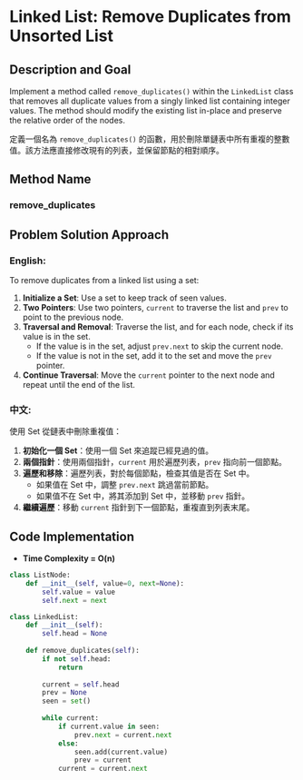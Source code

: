 # Linked List: Remove Duplicates from Unsorted List

## Description and Goal

Implement a method called `remove_duplicates()` within the `LinkedList` class that removes all duplicate values from a singly linked list containing integer values. The method should modify the existing list in-place and preserve the relative order of the nodes.

定義一個名為 `remove_duplicates()` 的函數，用於刪除單鏈表中所有重複的整數值。該方法應直接修改現有的列表，並保留節點的相對順序。

## Method Name

###  remove_duplicates

## Problem Solution Approach

### English:

To remove duplicates from a linked list using a set:

1. **Initialize a Set**: Use a set to keep track of seen values.
2. **Two Pointers**: Use two pointers, `current` to traverse the list and `prev` to point to the previous node.
3. **Traversal and Removal**: Traverse the list, and for each node, check if its value is in the set.
   - If the value is in the set, adjust `prev.next` to skip the current node.
   - If the value is not in the set, add it to the set and move the `prev` pointer.
4. **Continue Traversal**: Move the `current` pointer to the next node and repeat until the end of the list.

### 中文:

使用 Set 從鏈表中刪除重複值：

1. **初始化一個 Set**：使用一個 Set 來追蹤已經見過的值。
2. **兩個指針**：使用兩個指針，`current` 用於遍歷列表，`prev` 指向前一個節點。
3. **遍歷和移除**：遍歷列表，對於每個節點，檢查其值是否在 Set 中。
   - 如果值在 Set 中，調整 `prev.next` 跳過當前節點。
   - 如果值不在 Set 中，將其添加到 Set 中，並移動 `prev` 指針。
4. **繼續遍歷**：移動 `current` 指針到下一個節點，重複直到列表末尾。

## Code Implementation
* **Time Complexity = O(n)**

```python
class ListNode:
    def __init__(self, value=0, next=None):
        self.value = value
        self.next = next

class LinkedList:
    def __init__(self):
        self.head = None
    
    def remove_duplicates(self):
        if not self.head:
            return
        
        current = self.head
        prev = None
        seen = set()
        
        while current:
            if current.value in seen:
                prev.next = current.next
            else:
                seen.add(current.value)
                prev = current
            current = current.next

